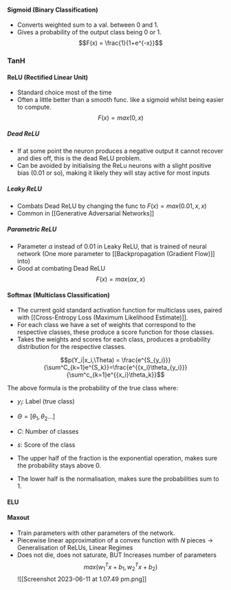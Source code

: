 #### Sigmoid (Binary Classification)
- Converts weighted sum to a val. between 0 and 1.
- Gives a probability of the output class being 0 or 1.
$$F(x) = \frac{1}{1+e^{-x}}$$

### TanH

#### ReLU (Rectified Linear Unit)
- Standard choice most of the time
- Often a little better than a smooth func. like a sigmoid whilst being easier to compute.
$$F(x) = max(0,x)$$
##### Dead ReLU
- If at some point the neuron produces a negative output it cannot recover and dies off, this is the dead ReLU problem.
- Can be avoided by initialising the ReLu neurons with a slight positive bias (0.01 or so), making it likely they will stay active for most inputs

##### Leaky ReLU
- Combats Dead ReLU by changing the func to $F(x) = max(0.01,x,x)$
- Common in [[Generative Adversarial Networks]]

##### Parametric ReLU
- Parameter $\alpha$ instead of 0.01 in Leaky ReLU, that is trained of neural network (One more parameter to [[Backpropagation (Gradient Flow)]] into)
- Good at combating Dead ReLU
$$F(x) = max(\alpha x,x)$$

#### Softmax (Multiclass Classification)
- The current gold standard activation function for multiclass uses, paired with [[Cross-Entropy Loss (Maximum Likelihood Estimate)]].
- For each class we have a set of weights that correspond to the respective classes, these produce a score function for those classes.
- Takes the weights and scores for each class, produces a probability distribution for the respective classes.

$$p(Y_i|x_i,\Theta) = \frac{e^{S_{y_i}}}{\sum^C_{k=1}e^{S_k}}=\frac{e^{{x_i}\theta_{y_i}}}{\sum^c_{k=1}e^{{x_i}\theta_k}}$$

The above formula is the probability of the true class where:
- $y_i$: Label (true class)
- $\Theta = [\theta_1,\theta_2\dots]$
- $C$: Number of classes
- $s$: Score of the class

- The upper half of the fraction is the exponential operation, makes sure the probability stays above 0.

- The lower half is the normalisation, makes sure the probabilities sum to 1.

#### ELU

#### Maxout
- Train parameters with other parameters of the network. 
- Piecewise linear approximation of a convex function with $N$ pieces → Generalisation of ReLUs, Linear Regimes
- Does not die, does not saturate, BUT Increases number of parameters
$$max(w_1^Tx+b_1,w_2^Tx+b_2)$$ ![[Screenshot 2023-06-11 at 1.07.49 pm.png]]

